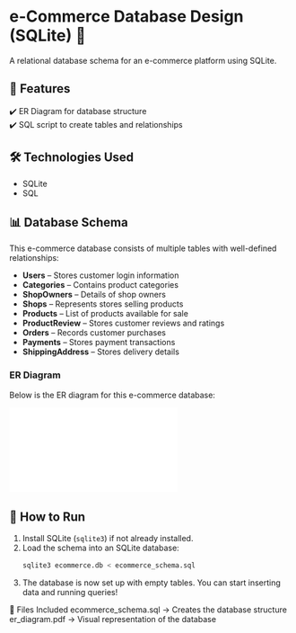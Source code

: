 # e-Commerce Database Design (SQLite) 🛒  

A relational database schema for an e-commerce platform using SQLite.  

## 📌 Features  
✔️ ER Diagram for database structure  
✔️ SQL script to create tables and relationships  

## 🛠️ Technologies Used  
- SQLite  
- SQL  

## 📊 Database Schema  
This e-commerce database consists of multiple tables with well-defined relationships:  

- **Users** – Stores customer login information  
- **Categories** – Contains product categories  
- **ShopOwners** – Details of shop owners  
- **Shops** – Represents stores selling products  
- **Products** – List of products available for sale  
- **ProductReview** – Stores customer reviews and ratings  
- **Orders** – Records customer purchases  
- **Payments** – Stores payment transactions  
- **ShippingAddress** – Stores delivery details  

### **ER Diagram**  
Below is the ER diagram for this e-commerce database:  

![ER Diagram](er_diagram.pdf)  

## 🚀 How to Run  
1. Install SQLite (`sqlite3`) if not already installed.  
2. Load the schema into an SQLite database:  
   ```sh
   sqlite3 ecommerce.db < ecommerce_schema.sql
3. The database is now set up with empty tables. You can start inserting data and running queries!

📂 Files Included
ecommerce_schema.sql → Creates the database structure
er_diagram.pdf → Visual representation of the database

